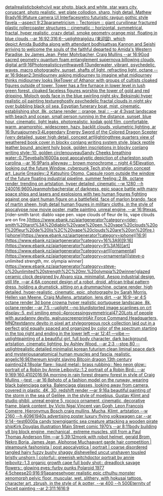 [detail](https://www.ebank.nz/aiartgenerator?category=detail)[realistic](https://www.ebank.nz/aiartgenerator?category=realistic)[bokeh](https://www.ebank.nz/aiartgenerator?category=bokeh)[civil war photo, black and white, star wars city,  coruscant, photo realistic, wet plate collodion, sharp, high detail, Mathew Brady](https://www.ebank.nz/aiartgenerator?category=civil%20war%20photo%2C%20black%20and%20white%2C%20star%20wars%20city%2C%20%20coruscant%2C%20photo%20realistic%2C%20wet%20plate%20collodion%2C%20sharp%2C%20high%20detail%2C%20Mathew%20Brady)[16:9](https://www.ebank.nz/aiartgenerator?category=16%3A9)[future camera UI Interfaces](https://www.ebank.nz/aiartgenerator?category=future%20camera%20UI%20Interfaces)[retro futuristic raygun gothic style favela --aspect 9:23](https://www.ebank.nz/aiartgenerator?category=retro%20futuristic%20raygun%20gothic%20style%20favela%20--aspect%209%3A23)[parametricism :: Tectonism :: giant curvilinear fractured plastic rollercoaster structures :: cinematic :: horizontal, symmetrical, fractal, hyper realistic, crazy detail, smoke geometry,orange mist ,floating in blue clouds --ar 16:9](https://www.ebank.nz/aiartgenerator?category=parametricism%20%3A%3A%20Tectonism%20%3A%3A%20giant%20curvilinear%20fractured%20plastic%20rollercoaster%20structures%20%3A%3A%20cinematic%20%3A%3A%20horizontal%2C%20symmetrical%2C%20fractal%2C%20hyper%20realistic%2C%20crazy%20detail%2C%20smoke%20geometry%2Corange%20mist%20%2Cfloating%20in%20blue%20clouds%20--ar%2016%3A9)[2:3](https://www.ebank.nz/aiartgenerator?category=2%3A3)[16:6](https://www.ebank.nz/aiartgenerator?category=16%3A6)[--uplight](https://www.ebank.nz/aiartgenerator?category=--uplight)[raigōzu (来迎図), which depict Amida Buddha along with attendant bodhisattvas Kannon and Seishi arriving to welcome the souls of the faithful departed to Amida's Western Paradise,  by James Jean, Peter Mohrbacher, Craig Mullins  --ar 16:9](https://www.ebank.nz/aiartgenerator?category=raig%C5%8Dzu%C2%A0%28%E6%9D%A5%E8%BF%8E%E5%9B%B3%29%2C%20which%20depict%C2%A0Amida%C2%A0Buddha%20along%20with%20attendant%20bodhisattvas%20Kannon%20and%20Seishi%20arriving%20to%20welcome%20the%20souls%20of%20the%20faithful%20departed%20to%20Amida%27s%20Western%20Paradise%2C%20%20by%20James%20Jean%2C%20Peter%20Mohrbacher%2C%20Craig%20Mullins%20%20--ar%2016%3A9)[God sacred geometry quantum foam entanglement supernova billowing clouds, digital art](https://www.ebank.nz/aiartgenerator?category=God%20sacred%20geometry%20quantum%20foam%20entanglement%20supernova%20billowing%20clouds%2C%20digital%20art)[9:16](https://www.ebank.nz/aiartgenerator?category=9%3A16)[Photorealistic](https://www.ebank.nz/aiartgenerator?category=Photorealistic)[synthwave](https://www.ebank.nz/aiartgenerator?category=synthwave)[8:13](https://www.ebank.nz/aiartgenerator?category=8%3A13)[underwater, vibrant, psychedelic, waves, macro photography, sunset, shafts of light, refracting light, octane --ar 16:9](https://www.ebank.nz/aiartgenerator?category=underwater%2C%20vibrant%2C%20psychedelic%2C%20waves%2C%20macro%20photography%2C%20sunset%2C%20shafts%20of%20light%2C%20refracting%20light%2C%20octane%20--ar%2016%3A9)[dean](https://www.ebank.nz/aiartgenerator?category=dean)[2:3](https://www.ebank.nz/aiartgenerator?category=2%3A3)[midjourney asking midjourney to imagine what midjourney thinks midjourney looks like](https://www.ebank.nz/aiartgenerator?category=midjourney%20asking%20midjourney%20to%20imagine%20what%20midjourney%20thinks%20midjourney%20looks%20like)[Tower of Athanor with groups of cultists cloaked figures outside of tower. Tower has a fire furnace in lower level in lush green forest. cloaked faceless figures worship the tower of gold and red dripping. Moloch gods face in the blue swirling night sky. Beksinski hyper realistic oil painting texture](https://www.ebank.nz/aiartgenerator?category=Tower%20of%20Athanor%20with%20groups%20of%20cultists%20cloaked%20figures%20outside%20of%20tower.%20Tower%20has%20a%20fire%20furnace%20in%20lower%20level%20in%20lush%20green%20forest.%20cloaked%20faceless%20figures%20worship%20the%20tower%20of%20gold%20and%20red%20dripping.%20Moloch%20gods%20face%20in%20the%20blue%20swirling%20night%20sky.%20Beksinski%20hyper%20realistic%20oil%20painting%20texture)[ghostly psychedelic fractal clouds in night sky over bubbling black oil sea, Egyptian funerary boat, mist, cinematic, establishing shot, 8k, octane render :: orange, teal :: --ar 4:3](https://www.ebank.nz/aiartgenerator?category=ghostly%20psychedelic%20fractal%20clouds%20in%20night%20sky%20over%20bubbling%20black%20oil%20sea%2C%20Egyptian%20funerary%20boat%2C%20mist%2C%20cinematic%2C%20establishing%20shot%2C%208k%2C%20octane%20render%20%3A%3A%20orange%2C%20teal%20%3A%3A%20--ar%204%3A3)[vast landscape with beach and ocean, small person running in the distance, sunset, blue hour, cinematic, light leaks, photorealistic, kodak gold film, comfortable, warm, anamorphic, widescreen, hazy, backlit clouds, volumetric lighting, ar 16:9](https://www.ebank.nz/aiartgenerator?category=vast%20landscape%20with%20beach%20and%20ocean%2C%20small%20person%20running%20in%20the%20distance%2C%20sunset%2C%20blue%20hour%2C%20cinematic%2C%20light%20leaks%2C%20photorealistic%2C%20kodak%20gold%20film%2C%20comfortable%2C%20warm%2C%20anamorphic%2C%20widescreen%2C%20hazy%2C%20backlit%20clouds%2C%20volumetric%20lighting%2C%20ar%2016%3A9)[urua](https://www.ebank.nz/aiartgenerator?category=urua)[journey](https://www.ebank.nz/aiartgenerator?category=journey)[3:4](https://www.ebank.nz/aiartgenerator?category=3%3A4)[Legendary Energy Sword of the Colored Dragon Scepter (very detailed, super high detail, concept art)](https://www.ebank.nz/aiartgenerator?category=Legendary%20Energy%20Sword%20of%20the%20Colored%20Dragon%20Scepter%20%28very%20detailed%2C%20super%20high%20detail%2C%20concept%20art%29)[lighting](https://www.ebank.nz/aiartgenerator?category=lighting)[three quarters view of weathered book cover in blocky conlang writing system style, black reptile leather bound, ancient holy book, golden inscriptions in blocky conlang writing style::10, golden circle](https://www.ebank.nz/aiartgenerator?category=three%20quarters%20view%20of%20weathered%20book%20cover%20in%20blocky%20conlang%20writing%20system%20style%2C%20black%20reptile%20leather%20bound%2C%20ancient%20holy%20book%2C%20golden%20inscriptions%20in%20blocky%20conlang%20writing%20style%3A%3A10%2C%20golden%20circle)[nouveau](https://www.ebank.nz/aiartgenerator?category=nouveau)[Sandy Cheeks breathing water](https://www.ebank.nz/aiartgenerator?category=Sandy%20Cheeks%20breathing%20water)[::0.75](https://www.ebank.nz/aiartgenerator?category=%3A%3A0.75)[eyeballs](https://www.ebank.nz/aiartgenerator?category=eyeballs)[16000](https://www.ebank.nz/aiartgenerator?category=16000)[a post apocalyptic depiction of charleston south carolina --ar 16:9](https://www.ebank.nz/aiartgenerator?category=a%20post%20apocalyptic%20depiction%20of%20charleston%20south%20carolina%20--ar%2016%3A9)[Paris alleyway :: brown monochrome :: night 4:5](https://www.ebank.nz/aiartgenerator?category=Paris%20alleyway%20%3A%3A%20brown%20monochrome%20%3A%3A%20night%204%3A5)[Elevation, looking out the future Window, cyberpunk Tech style, animation concept art, Laurie Greasley::2 Katsuhiro Otomo, Capsule room outside the window of the future floating industrial pipeline, summer feeling::2 8k, octane render, trending on artstation, hyper detailed, cinematic --w 1280 --h 2400](https://www.ebank.nz/aiartgenerator?category=Elevation%2C%20looking%20out%20the%20future%20Window%2C%20cyberpunk%20Tech%20style%2C%20animation%20concept%20art%2C%20Laurie%20Greasley%3A%3A2%20Katsuhiro%20Otomo%2C%20Capsule%20room%20outside%20the%20window%20of%20the%20future%20floating%20industrial%20pipeline%2C%20summer%20feeling%3A%3A2%208k%2C%20octane%20render%2C%20trending%20on%20artstation%2C%20hyper%20detailed%2C%20cinematic%20--w%201280%20--h%202400)[16:9](https://www.ebank.nz/aiartgenerator?category=16%3A9)[600](https://www.ebank.nz/aiartgenerator?category=600)[Jean](https://www.ebank.nz/aiartgenerator?category=Jean)[mohrbacher](https://www.ebank.nz/aiartgenerator?category=mohrbacher)[star of darkness, epic space battle with many space ships and lasers and explosions with two human figures fighting against one giant human figure on a battlefield, face of marlon brando, face of martin sheen, high detail human figures in military cloths, in the style of apocalypse now movie poster, matte painting, unreal engine, --ar 16:9](https://www.ebank.nz/aiartgenerator?category=star%20of%20darkness%2C%20epic%20space%20battle%20with%20many%20space%20ships%20and%20lasers%20and%20explosions%20with%20two%20human%20figures%20fighting%20against%20one%20giant%20human%20figure%20on%20a%20battlefield%2C%20face%20of%20marlon%20brando%2C%20face%20of%20martin%20sheen%2C%20high%20detail%20human%20figures%20in%20military%20cloths%2C%20in%20the%20style%20of%20apocalypse%20now%20movie%20poster%2C%20matte%20painting%2C%20unreal%20engine%2C%20--ar%2016%3A9)[texas.](https://www.ebank.nz/aiartgenerator?category=texas.)[rider-smith tarot: diablo vape pen. vape clouds of fleur de lis, vape clouds are on fire.](https://www.ebank.nz/aiartgenerator?category=rider-smith%20tarot%3A%20diablo%20vape%20pen.%20vape%20clouds%20of%20fleur%20de%20lis%2C%20vape%20clouds%20are%20on%20fire.)[iphone](https://www.ebank.nz/aiartgenerator?category=iphone)[16:9](https://www.ebank.nz/aiartgenerator?category=16%3A9)[9:16](https://www.ebank.nz/aiartgenerator?category=9%3A16)[art](https://www.ebank.nz/aiartgenerator?category=art)[ornamental](https://www.ebank.nz/aiartgenerator?category=ornamental)[steve-o unlimited strength, mr. olympia winner](https://www.ebank.nz/aiartgenerator?category=steve-o%20unlimited%20strength%2C%20mr.%20olympia%20winner)[glazed ceramic clock designed by Alvaro siza, minimalist, Aesop industrial design, still life, —ar 4:6](https://www.ebank.nz/aiartgenerator?category=glazed%20ceramic%20clock%20designed%20by%20Alvaro%20siza%2C%20minimalist%2C%20Aesop%20industrial%20design%2C%20still%20life%2C%20%E2%80%94ar%204%3A6)[A concept design of a robot, droid, african tribal pattern dress, holding a drumstick, sitting on a drummachine, octane render, high detailed, hyper-realistic, cinematic, epic, photography by Sarah Morris, Hellen van Meene, Craig Mullens, artstation, lens dirt, --ar 16:9](https://www.ebank.nz/aiartgenerator?category=A%20concept%20design%20of%20a%20robot%2C%20droid%2C%20african%20tribal%20pattern%20dress%2C%20holding%20a%20drumstick%2C%20sitting%20on%20a%20drummachine%2C%20octane%20render%2C%20high%20detailed%2C%20hyper-realistic%2C%20cinematic%2C%20epic%2C%20photography%20by%20Sarah%20Morris%2C%20Hellen%20van%20Meene%2C%20Craig%20Mullens%2C%20artstation%2C%20lens%20dirt%2C%20--ar%2016%3A9)[--ar 4:5 octane render 3d bone crown](https://www.ebank.nz/aiartgenerator?category=--ar%204%3A5%20octane%20render%203d%20bone%20crown)[a hyper realistic portuguese landscape, 8k, octane render --ar 7:5 --uplight --no blur](https://www.ebank.nz/aiartgenerator?category=a%20hyper%20realistic%20portuguese%20landscape%2C%208k%2C%20octane%20render%20--ar%207%3A5%20--uplight%20--no%20blur)[distorted image scanlines on crt display::5, evil smiling emoji::4](https://www.ebank.nz/aiartgenerator?category=distorted%20image%20scanlines%20on%20crt%20display%3A%3A5%2C%20evil%20smiling%20emoji%3A%3A4)[processing](https://www.ebank.nz/aiartgenerator?category=processing)[symmetrical](https://www.ebank.nz/aiartgenerator?category=symmetrical)[47:20](https://www.ebank.nz/aiartgenerator?category=47%3A20)[Lots of people with aura](https://www.ebank.nz/aiartgenerator?category=Lots%20of%20people%20with%20aura)[danny devito, walrus](https://www.ebank.nz/aiartgenerator?category=danny%20devito%2C%20walrus)[screenprint](https://www.ebank.nz/aiartgenerator?category=screenprint)[Air Force Command Headquarters, MND](https://www.ebank.nz/aiartgenerator?category=Air%20Force%20Command%20Headquarters%2C%20MND)[text](https://www.ebank.nz/aiartgenerator?category=text)[danny devito in pixel art style](https://www.ebank.nz/aiartgenerator?category=danny%20devito%20in%20pixel%20art%20style)[gorgeous rock collection laid out in a perfect grid equally spaced and organized by color of the spectrum starting in the top right and ending in the lower left —ar 12:41 —vibe —uplight](https://www.ebank.nz/aiartgenerator?category=gorgeous%20rock%20collection%20laid%20out%20in%20a%20perfect%20grid%20equally%20spaced%20and%20organized%20by%20color%20of%20the%20spectrum%20starting%20in%20the%20top%20right%20and%20ending%20in%20the%20lower%20left%20%E2%80%94ar%2012%3A41%20%E2%80%94vibe%20%E2%80%94uplight)[painting of a beautiful girl, full body character, dark background, artstation, cinematic lighting, by Ashley Wood. --ar 2:3 --stop 80 --uplight](https://www.ebank.nz/aiartgenerator?category=painting%20of%20a%20beautiful%20girl%2C%20full%20body%20character%2C%20dark%20background%2C%20artstation%2C%20cinematic%20lighting%2C%20by%20Ashley%20Wood.%20--ar%202%3A3%20--stop%2080%20--uplight)[realistic detailed minimalist korean futurism clean liminal space dark and mysterious](https://www.ebank.nz/aiartgenerator?category=realistic%20detailed%20minimalist%20korean%20futurism%20clean%20liminal%20space%20dark%20and%20mysterious)[anatomical human muscles and fascia, realistic, angelic](https://www.ebank.nz/aiartgenerator?category=anatomical%20human%20muscles%20and%20fascia%2C%20realistic%2C%20angelic)[16:9](https://www.ebank.nz/aiartgenerator?category=16%3A9)[Ethereum knight slaying Bitcoin dragon 13th century painting](https://www.ebank.nz/aiartgenerator?category=Ethereum%20knight%20slaying%20Bitcoin%20dragon%2013th%20century%20painting)[24:18](https://www.ebank.nz/aiartgenerator?category=24%3A18)[solar flare:: liquid metal:: brass rubbing:: Neo neon glow::  portrait of a Robin by Annie Leibovitz::1.2 portrait of a Robin Bird:: --ar 9:16](https://www.ebank.nz/aiartgenerator?category=solar%20flare%3A%3A%20liquid%20metal%3A%3A%20brass%20rubbing%3A%3A%20Neo%20neon%20glow%3A%3A%20%20portrait%20of%20a%20Robin%20by%20Annie%20Leibovitz%3A%3A1.2%20portrait%20of%20a%20Robin%20Bird%3A%3A%20--ar%209%3A16)[9:16](https://www.ebank.nz/aiartgenerator?category=9%3A16)[0.4](https://www.ebank.nz/aiartgenerator?category=0.4)[1020](https://www.ebank.nz/aiartgenerator?category=1020)[16:9](https://www.ebank.nz/aiartgenerator?category=16%3A9)[A morning in rain forest dreamy forest in style of Craig Mullins --test --ar 16:8](https://www.ebank.nz/aiartgenerator?category=A%20morning%20in%20rain%20forest%20dreamy%20forest%20in%20style%20of%20Craig%20Mullins%20--test%20--ar%2016%3A8)[photo of a fashion model on the runway, wearing black balenciaga parka, Balenciaga glasses, looking away from camera, covered in plastic, 4K, 3D, redshift render —ar 9:16](https://www.ebank.nz/aiartgenerator?category=photo%20of%20a%20fashion%20model%20on%20the%20runway%2C%20wearing%20black%20balenciaga%20parka%2C%20Balenciaga%20glasses%2C%20looking%20away%20from%20camera%2C%20covered%20in%20plastic%2C%204K%2C%203D%2C%20redshift%20render%20%E2%80%94ar%209%3A16)[a beautiful painting of the storm in the sea of Gelilee, in the style of moebius, Gustav Klimt and studio ghibli, unreal engine 5, rococo ornament, cinematic, decorative frame, blank content, by Victo Ngai,Vincent van Gogh, Leon Francois Comerre, Hieronymus Bosch,craig mullins, Mucha, Klimt, artstation --w 2160 --h 4096](https://www.ebank.nz/aiartgenerator?category=a%20beautiful%20painting%20of%20the%20storm%20in%20the%20sea%20of%20Gelilee%2C%20in%20the%20style%20of%20moebius%2C%20Gustav%20Klimt%20and%20studio%20ghibli%2C%20unreal%20engine%205%2C%20rococo%20ornament%2C%20cinematic%2C%20decorative%20frame%2C%20blank%20content%2C%20by%20Victo%20Ngai%2CVincent%20van%20Gogh%2C%20Leon%20Francois%20Comerre%2C%20Hieronymus%20Bosch%2Ccraig%20mullins%2C%20Mucha%2C%20Klimt%2C%20artstation%20--w%202160%20--h%204096)[1940s advertising poster luxury flying volkswagen car --ar 9:14](https://www.ebank.nz/aiartgenerator?category=1940s%20advertising%20poster%20luxury%20flying%20volkswagen%20car%20--ar%209%3A14)[--test](https://www.ebank.nz/aiartgenerator?category=--test)[6000](https://www.ebank.nz/aiartgenerator?category=6000)[a candy town](https://www.ebank.nz/aiartgenerator?category=a%20candy%20town)[gigantic sea creature attacking a wooden pirate ship](https://www.ebank.nz/aiartgenerator?category=gigantic%20sea%20creature%20attacking%20a%20wooden%20pirate%20ship)[Kirk Douglas illustration Main Street comic 1970’s --ar 8:11](https://www.ebank.nz/aiartgenerator?category=Kirk%20Douglas%20illustration%20Main%20Street%20comic%201970%E2%80%99s%20--ar%208%3A11)[body building v8 big block engine, mechanical , extreme muscles, still from a Paul Thomas Anderson film  —ar 5:3](https://www.ebank.nz/aiartgenerator?category=body%20building%20v8%20big%20block%20engine%2C%20mechanical%20%2C%20extreme%20muscles%2C%20still%20from%20a%20Paul%20Thomas%20Anderson%20film%20%20%E2%80%94ar%205%3A3)[9:12](https://www.ebank.nz/aiartgenerator?category=9%3A12)[monk with robot helmet, gerald Brom, Nekro Borja, James Jean, Alphonse Mucha](https://www.ebank.nz/aiartgenerator?category=monk%20with%20robot%20helmet%2C%20gerald%20Brom%2C%20Nekro%20Borja%2C%20James%20Jean%2C%20Alphonse%20Mucha)[avant garde hair competition | steampunk fashonista | post apocalyptica | portrait | coarse disordered tangled hairy fuzzy bushy shaggy dishevelled uncut unshaven tousled bristly unshorn | colorful:: greenish witchdoctor portrait by annie leibovitz::1.3 organic growth cape full body shot:: dreadlock savage flowers:: glowing eyes::](https://www.ebank.nz/aiartgenerator?category=avant%20garde%20hair%20competition%20%7C%20steampunk%20fashonista%20%7C%20post%20apocalyptica%20%7C%20portrait%20%7C%20coarse%20disordered%20tangled%20hairy%20fuzzy%20bushy%20shaggy%20dishevelled%20uncut%20unshaven%20tousled%20bristly%20unshorn%20%7C%20colorful%3A%3A%20greenish%20witchdoctor%20portrait%20by%20annie%20leibovitz%3A%3A1.3%20organic%20growth%20cape%20full%20body%20shot%3A%3A%20dreadlock%20savage%20flowers%3A%3A%20glowing%20eyes%3A%3A)[furby punks Polaroid 1977 4:5](https://www.ebank.nz/aiartgenerator?category=furby%20punks%20Polaroid%201977%204%3A5)[cheese](https://www.ebank.nz/aiartgenerator?category=cheese)[20:9](https://www.ebank.nz/aiartgenerator?category=20%3A9)[16:9](https://www.ebank.nz/aiartgenerator?category=16%3A9)[1](https://www.ebank.nz/aiartgenerator?category=1)[japanese](https://www.ebank.nz/aiartgenerator?category=japanese)[hyper realistic epic cthulhu monster xenomorph pelvic floor, muscular, wet, slithery, with hokusai tattoos, character art, zbrush, in the style of jk potter, --w 400 --h 500](https://www.ebank.nz/aiartgenerator?category=hyper%20realistic%20epic%20cthulhu%20monster%20xenomorph%20pelvic%20floor%2C%20muscular%2C%20wet%2C%20slithery%2C%20with%20hokusai%20tattoos%2C%20character%20art%2C%20zbrush%2C%20in%20the%20style%20of%20jk%20potter%2C%20--w%20400%20--h%20500)[Eternity of Deceit painting --ar 2:3](https://www.ebank.nz/aiartgenerator?category=Eternity%20of%20Deceit%20painting%20--ar%202%3A3)[11:16](https://www.ebank.nz/aiartgenerator?category=11%3A16)[16:9](https://www.ebank.nz/aiartgenerator?category=16%3A9)